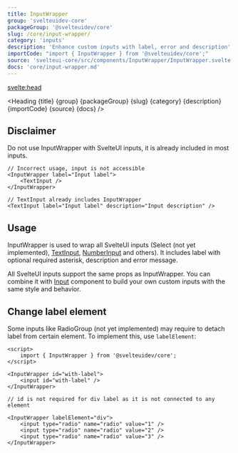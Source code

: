 ```yaml
---
title: InputWrapper
group: 'svelteuidev-core'
packageGroup: '@svelteuidev/core'
slug: /core/input-wrapper/
category: 'inputs'
description: 'Enhance custom inputs with label, error and description'
importCode: "import { InputWrapper } from '@svelteuidev/core';"
source: 'svelteui-core/src/components/InputWrapper/InputWrapper.svelte'
docs: 'core/input-wrapper.md'
---
```


<script>
	import { Demo, InputWrapperDemos } from '@svelteuidev/demos';
	import { Alert } from '@svelteuidev/core';
	import { InfoCircled } from 'radix-icons-svelte';
	import { Heading } from "$lib/components";
  	import { base } from '$app/paths';
</script>

<svelte:head>
  <title>{title} - SvelteUI</title>
</svelte:head>

<Heading {title} {group} {packageGroup} {slug} {category} {description} {importCode} {source} {docs} />

## Disclaimer

<Alert icon={InfoCircled} title="Important" color="blue" >
   Do not use InputWrapper with SvelteUI inputs, it is already included in most inputs.
</Alert>

```svelte
// Incorrect usage, input is not accessible
<InputWrapper label="Input label">
	<TextInput />
</InputWrapper>

// TextInput already includes InputWrapper
<TextInput label="Input label" description="Input description" />
```

## Usage

InputWrapper is used to wrap all SvelteUI inputs (Select (not yet implemented), [TextInput]({base}/core/text-input), [NumberInput]({base}/core/number-input) and others).
It includes label with optional required asterisk, description and error message.

All SvelteUI inputs support the same props as InputWrapper. You can combine it with [Input]({base}/core/input) component
to build your own custom inputs with the same style and behavior.

<Demo demo={InputWrapperDemos.configurator} />

## Change label element

Some inputs like RadioGroup (not yet implemented) may require to detach label from certain element.
To implement this, use `labelElement`:

```svelte
<script>
	import { InputWrapper } from '@svelteuidev/core';
</script>

<InputWrapper id="with-label">
	<input id="with-label" />
</InputWrapper>

// id is not required for div label as it is not connected to any element

<InputWrapper labelElement="div">
	<input type="radio" name="radio" value="1" />
	<input type="radio" name="radio" value="2" />
	<input type="radio" name="radio" value="3" />
</InputWrapper>
```
